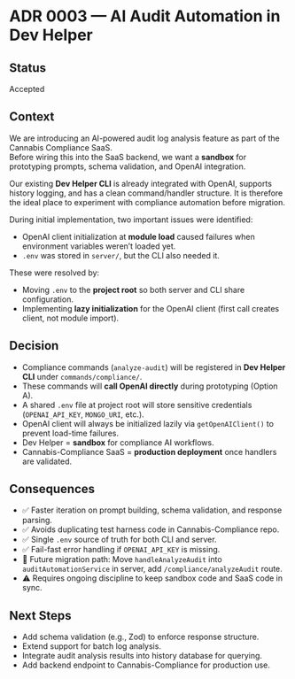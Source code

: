 # ADR 0003 — AI Audit Automation in Dev Helper

## Status
Accepted

## Context
We are introducing an AI-powered audit log analysis feature as part of the Cannabis Compliance SaaS.  
Before wiring this into the SaaS backend, we want a **sandbox** for prototyping prompts, schema validation, and OpenAI integration.  

Our existing **Dev Helper CLI** is already integrated with OpenAI, supports history logging, and has a clean command/handler structure. It is therefore the ideal place to experiment with compliance automation before migration.

During initial implementation, two important issues were identified:
- OpenAI client initialization at **module load** caused failures when environment variables weren’t loaded yet.
- `.env` was stored in `server/`, but the CLI also needed it.  

These were resolved by:
- Moving `.env` to the **project root** so both server and CLI share configuration.  
- Implementing **lazy initialization** for the OpenAI client (first call creates client, not module import).  

## Decision
- Compliance commands (`analyze-audit`) will be registered in **Dev Helper CLI** under `commands/compliance/`.  
- These commands will **call OpenAI directly** during prototyping (Option A).  
- A shared `.env` file at project root will store sensitive credentials (`OPENAI_API_KEY`, `MONGO_URI`, etc.).  
- OpenAI client will always be initialized lazily via `getOpenAIClient()` to prevent load-time failures.  
- Dev Helper = **sandbox** for compliance AI workflows.  
- Cannabis-Compliance SaaS = **production deployment** once handlers are validated.  

## Consequences
- ✅ Faster iteration on prompt building, schema validation, and response parsing.  
- ✅ Avoids duplicating test harness code in Cannabis-Compliance repo.  
- ✅ Single `.env` source of truth for both CLI and server.  
- ✅ Fail-fast error handling if `OPENAI_API_KEY` is missing.  
- 🔄 Future migration path: Move `handleAnalyzeAudit` into `auditAutomationService` in server, add `/compliance/analyzeAudit` route.  
- ⚠️ Requires ongoing discipline to keep sandbox code and SaaS code in sync.  

## Next Steps
- Add schema validation (e.g., Zod) to enforce response structure.  
- Extend support for batch log analysis.  
- Integrate audit analysis results into history database for querying.  
- Add backend endpoint to Cannabis-Compliance for production use.
